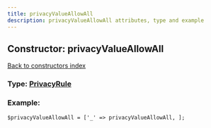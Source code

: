 ```yaml
---
title: privacyValueAllowAll
description: privacyValueAllowAll attributes, type and example
---
```

## Constructor: privacyValueAllowAll  
[Back to constructors index](index.md)






### Type: [PrivacyRule](../types/PrivacyRule.md)


### Example:

```
$privacyValueAllowAll = ['_' => privacyValueAllowAll, ];
```
